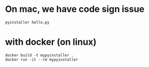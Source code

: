 # On mac, we have code sign issue
```
pyinstaller hello.py
```

# with docker (on linux)
```
docker build -t mypyinstaller .
docker run -it --rm mypyinstaller
```

